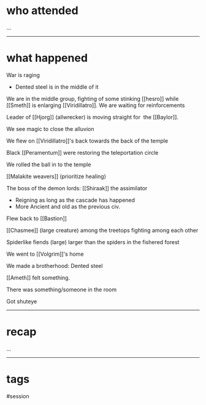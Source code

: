 # who attended

...

---
# what happened

War is raging
- Dented steel is in the middle of it

We are in the middle group, fighting of some stinking [[hesro]] while [[Smeth]] is enlarging [[Viridillatro]]. We are waiting for reinforcements

Leader of [[Hjorg]] (allwrecker) is moving straight for  the [[Baylor]].

We see magic to close the alluvion

We flew on [[Viridillatro]]'s back towards the back of the temple

Black [[Peramentum]] were restoring the teleportation circle

We rolled the ball in to the temple

[[Malakite weavers]] (prioritize healing)

The boss of the demon lords: [[Shiraak]] the assimilator
- Reigning as long as the cascade has happened
- More Ancient and old as the previous civ.

Flew back to [[Bastion]]

[[Chasmee]] (large creature) among the treetops fighting among each other

Spiderlike fiends (large) larger than the spiders in the fishered forest

We went to [[Volgrim]]'s home

We made a brotherhood: Dented steel

[[Ameth]] felt something.

There was something/someone in the room

Got shuteye

---
# recap

...

---
# tags

#session